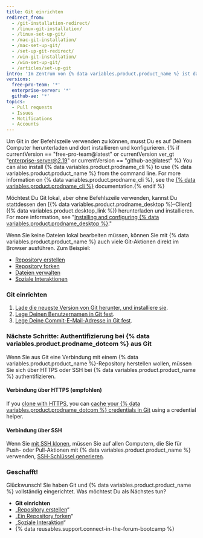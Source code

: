 ```yaml
---
title: Git einrichten
redirect_from:
  - /git-installation-redirect/
  - /linux-git-installation/
  - /linux-set-up-git/
  - /mac-git-installation/
  - /mac-set-up-git/
  - /set-up-git-redirect/
  - /win-git-installation/
  - /win-set-up-git/
  - /articles/set-up-git
intro: 'Im Zentrum von {% data variables.product.product_name %} ist das Open-Source-Versionskontrollsystem (VCS) namens Git. Git ist für alle {% data variables.product.product_name %}-Ereignisse zuständig, die lokal auf Ihrem Computer stattfinden.'
versions:
  free-pro-team: '*'
  enterprise-server: '*'
  github-ae: '*'
topics:
  - Pull requests
  - Issues
  - Notifications
  - Accounts
---
```


Um Git in der Befehlszeile verwenden zu können, musst Du es auf Deinem Computer herunterladen und dort installieren und konfigurieren. {% if currentVersion == "free-pro-team@latest" or currentVersion ver_gt "enterprise-server@2.19" or currentVersion == "github-ae@latest" %} You can also install {% data variables.product.prodname_cli %} to use {% data variables.product.product_name %} from the command line. For more information on {% data variables.product.prodname_cli %}, see the [{% data variables.product.prodname_cli %}](https://cli.github.com/manual/) documentation.{% endif %}

Möchtest Du Git lokal, aber ohne Befehlszeile verwenden, kannst Du stattdessen den [{% data variables.product.prodname_desktop %}-Client]({% data variables.product.desktop_link %}) herunterladen und installieren.  For more information, see "[Installing and configuring {% data variables.product.prodname_desktop %}](/desktop/installing-and-configuring-github-desktop/)."

Wenn Sie keine Dateien lokal bearbeiten müssen, können Sie mit {% data variables.product.product_name %} auch viele Git-Aktionen direkt im Browser ausführen. Zum Beispiel:

- [Repository erstellen](/articles/create-a-repo)
- [Repository forken](/articles/fork-a-repo)
- [Dateien verwalten](/articles/managing-files-on-github/)
- [Soziale Interaktionen](/articles/be-social)

### Git einrichten

1. [Lade die neueste Version von Git herunter, und installiere sie](https://git-scm.com/downloads).
2. [Lege Deinen Benutzernamen in Git fest](/github/getting-started-with-github/setting-your-username-in-git).
3. [Lege Deine Commit-E-Mail-Adresse in Git fest](/articles/setting-your-commit-email-address).

### Nächste Schritte: Authentifizierung bei {% data variables.product.prodname_dotcom %} aus Git

Wenn Sie aus Git eine Verbindung mit einem {% data variables.product.product_name %}-Repository herstellen wollen, müssen Sie sich über HTTPS oder SSH bei {% data variables.product.product_name %} authentifizieren.

#### Verbindung über HTTPS (empfohlen)

If you [clone with HTTPS](/github/getting-started-with-github/about-remote-repositories/#cloning-with-https-urls), you can [cache your {% data variables.product.prodname_dotcom %} credentials in Git](/github/getting-started-with-github/caching-your-github-credentials-in-git) using a credential helper.

#### Verbindung über SSH

Wenn Sie [mit SSH klonen](/github/getting-started-with-github/about-remote-repositories/#cloning-with-ssh-urls), müssen Sie auf allen Computern, die Sie für Push- oder Pull-Aktionen mit {% data variables.product.product_name %} verwenden, [SSH-Schlüssel generieren](/articles/generating-a-new-ssh-key-and-adding-it-to-the-ssh-agent).

### Geschafft!

Glückwunsch! Sie haben Git und {% data variables.product.product_name %} vollständig eingerichtet. Was möchtest Du als Nächstes tun?

- **Git einrichten**
- „[Repository erstellen](/articles/create-a-repo)“
- „[Ein Repository forken](/articles/fork-a-repo)“
- „[Soziale Interaktion](/articles/be-social)“
- {% data reusables.support.connect-in-the-forum-bootcamp %}
